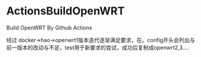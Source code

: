 # ActionsBuildOpenWRT
Build OpenWRT By Github Actions

经过 docker->hao->openwrt1版本迭代逐渐满足要求，在。config开头会列出与前一版本的改动与不足，test用于新要求的尝试，成功后复制成openwrt2,3....
